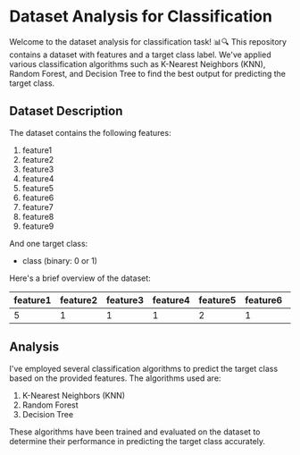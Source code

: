 <!DOCTYPE html>
<html lang="en">
<head>
  <meta charset="UTF-8">
  <meta name="viewport" content="width=device-width, initial-scale=1.0">
  <title>Dataset Analysis for Classification</title>
</head>
<body>
  <h1>Dataset Analysis for Classification</h1>
  <p>Welcome to the dataset analysis for classification task! 📊🔍 This repository contains a dataset with features and a target class label. We've applied various classification algorithms such as K-Nearest Neighbors (KNN), Random Forest, and Decision Tree to find the best output for predicting the target class.</p>

  <h2>Dataset Description</h2>
  <p>The dataset contains the following features:</p>
  <ol>
    <li>feature1</li>
    <li>feature2</li>
    <li>feature3</li>
    <li>feature4</li>
    <li>feature5</li>
    <li>feature6</li>
    <li>feature7</li>
    <li>feature8</li>
    <li>feature9</li>
  </ol>
  <p>And one target class:</p>
  <ul>
    <li>class (binary: 0 or 1)</li>
  </ul>
  <p>Here's a brief overview of the dataset:</p>
  <table>
    <thead>
      <tr>
        <th>feature1</th>
        <th>feature2</th>
        <th>feature3</th>
        <th>feature4</th>
        <th>feature5</th>
        <th>feature6</th>
        <th>feature7</th>
        <th>feature8</th>
        <th>feature9</th>
        <th>class</th>
      </tr>
    </thead>
    <tbody>
      <tr>
        <td>5</td>
        <td>1</td>
        <td>1</td>
        <td>1</td>
        <td>2</td>
        <td>1</td>
        <td>3</td>
        <td>1</td>
        <td>1</td>
        <td>0</td>
      </tr>
      <!-- Add more rows for your dataset -->
    </tbody>
  </table>

  <h2>Analysis</h2>
  <p>I've employed several classification algorithms to predict the target class based on the provided features. The algorithms used are:</p>
  <ol>
    <li>K-Nearest Neighbors (KNN)</li>
    <li>Random Forest</li>
    <li>Decision Tree</li>
  </ol>
  <p>These algorithms have been trained and evaluated on the dataset to determine their performance in predicting the target class accurately.</p>


